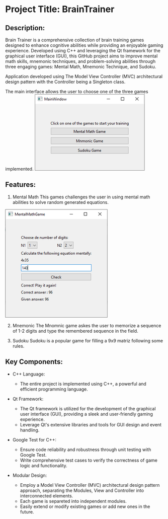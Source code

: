 # Project Title: BrainTrainer

## Description:
Brain Trainer is a comprehensive collection of brain training games designed to enhance cognitive abilities while providing an enjoyable gaming experience. Developed using C++ and leveraging the Qt framework for the graphical user interface (GUI), this GitHub project aims to improve mental math skills, mnemonic techniques, and problem-solving abilities through three engaging games: Mental Math, Mnemonic Technique, and Sudoku.

Application developed using The Model View Controller (MVC) architectural design pattern with the Controller being a Singleton class.

The main interface allows the user to choose one of the three games implemented.
<img src="./images/menu.png"/>


## Features:
1. Mental Math
This games challenges the user in using mental math abilities to solve random generated equations.
<img src="./images/math.png"/>

2. Mnemonic
The Mnomnic game askes the user to memorize a sequence of 1-2 digits and type the remembered sequence in the field.

3. Sudoku
Sudoku is a popular game for filling a 9x9 matriz following some rules.


## Key Components:
- C++ Language:
	- The entire project is implemented using C++, a powerful and efficient programming language.

- Qt Framework:
    - The Qt framework is utilized for the development of the graphical user interface (GUI), providing a sleek and user-friendly gaming experience.
    - Leverage Qt's extensive libraries and tools for GUI design and event handling.

- Google Test for C++:
    - Ensure code reliability and robustness through unit testing with Google Test.
    - Write comprehensive test cases to verify the correctness of game logic and functionality.

- Modular Design:
    - Employ a Model View Controller (MVC) architectural design pattern approach, separating the Modules, View and Controller into interconnected elements. 
	- Each game is separeted into independent modules.
    - Easily extend or modify existing games or add new ones in the future.
